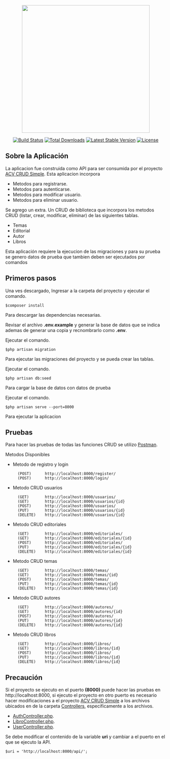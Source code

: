 <p align="center"><a href="https://laravel.com" target="_blank"><img src="https://raw.githubusercontent.com/laravel/art/master/logo-lockup/5%20SVG/2%20CMYK/1%20Full%20Color/laravel-logolockup-cmyk-red.svg" width="400"></a></p>

<p align="center">
<a href="https://travis-ci.org/laravel/framework"><img src="https://travis-ci.org/laravel/framework.svg" alt="Build Status"></a>
<a href="https://packagist.org/packages/laravel/framework"><img src="https://img.shields.io/packagist/dt/laravel/framework" alt="Total Downloads"></a>
<a href="https://packagist.org/packages/laravel/framework"><img src="https://img.shields.io/packagist/v/laravel/framework" alt="Latest Stable Version"></a>
<a href="https://packagist.org/packages/laravel/framework"><img src="https://img.shields.io/packagist/l/laravel/framework" alt="License"></a>
</p>

## Sobre la Aplicación

La aplicacion fue construida como API para ser consumida por el proyecto [ACV CRUD Simple](https://github.com/govydev/acv-crud-simple).
Esta aplicacion incorpora

- Metodos para registrarse.
- Metodos para autenticarse.
- Metodos para modificar usuario.
- Metodos para eliminar usuario.

Se agrego un extra. Un CRUD de biblioteca que incorpora los metodos CRUD (listar, crear, modificar, eliminar) de las siguientes tablas.
- Temas
- Editorial
- Autor
- Libros


Esta aplicación requiere la ejecucion de las migraciones y para su prueba se genero datos de prueba que tambien deben ser ejecutados por comandos

## Primeros pasos

Una ves descargado, Ingresar a la carpeta del proyecto y ejecutar el comando.

    $composer install
Para descargar las dependencias necesarias.

Revisar el archivo **.env.example** y generar la base de datos que se indica ademas de generar una copia y recnombrarlo como **.env**.

Ejecutar el comando.

    $php artisan migration
Para ejecutar las migraciones del proyecto y se pueda crear las tablas.

Ejecutar el comando.

    $php artisan db:seed
Para cargar la base de datos con datos de prueba

Ejecutar el comando.

    $php artisan serve --port=8000
Para ejecutar la aplicacion

## Pruebas

Para hacer las pruebas de todas las funciones CRUD  se utilizo [Postman](https://www.postman.com/).

Metodos Disponibles
- Metodo de registro y login


        (POST)      http://localhost:8000/register/ 
        (POST)      http://localhost:8000/login/ 

- Metodo CRUD usuarios

        (GET)       http://localhost:8000/usuarios/
        (GET)       http://localhost:8000/usuarios/{id}
        (POST)      http://localhost:8000/usuarios/
        (PUT)       http://localhost:8000/usuarios/{id}
        (DELETE)    http://localhost:8000/usuarios/{id} 

- Metodo CRUD editoriales


        (GET)       http://localhost:8000/editoriales/
        (GET)       http://localhost:8000/editoriales/{id}
        (POST)      http://localhost:8000/editoriales/
        (PUT)       http://localhost:8000/editoriales/{id}
        (DELETE)    http://localhost:8000/editoriales/{id} 

- Metodo CRUD temas


        (GET)       http://localhost:8000/temas/
        (GET)       http://localhost:8000/temas/{id}
        (POST)      http://localhost:8000/temas/
        (PUT)       http://localhost:8000/temas/{id}
        (DELETE)    http://localhost:8000/temas/{id} 

- Metodo CRUD autores


        (GET)       http://localhost:8000/autores/
        (GET)       http://localhost:8000/autores/{id}
        (POST)      http://localhost:8000/autores/
        (PUT)       http://localhost:8000/autores/{id}
        (DELETE)    http://localhost:8000/autores/{id} 

- Metodo CRUD libros


        (GET)       http://localhost:8000/libros/
        (GET)       http://localhost:8000/libros/{id}
        (POST)      http://localhost:8000/libros/
        (PUT)       http://localhost:8000/libros/{id}
        (DELETE)    http://localhost:8000/libros/{id}

    

## Precaución
Si el proyecto se ejecuto en el puerto **(8000)** puede hacer las pruebas en http://localhost:8000, si ejecuto el proyecto en otro puerto es necesario hacer modificaciones a el proyecto [ACV CRUD Simple](https://github.com/govydev/acv-crud-simple) a los archivos ubicados en de la carpeta [Controllers](https://github.com/govydev/acv-crud-simple/tree/main/app/Http/Controllers), especificamente a los archivos.

- [AuthController.php](https://github.com/govydev/acv-crud-simple/blob/main/app/Http/Controllers/AuthController.php).
- [LibroController.php](https://github.com/govydev/acv-crud-simple/blob/main/app/Http/Controllers/LibroController.php).
- [UserController.php](https://github.com/govydev/acv-crud-simple/blob/main/app/Http/Controllers/UserController.php).

Se debe modificar el contenido de la variable **uri** y cambiar a el puerto en el que se ejecuto la API.

    $uri = 'http://localhost:8000/api/';



